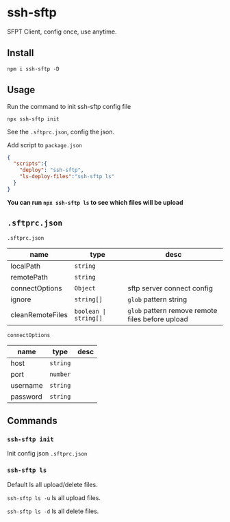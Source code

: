 # ssh-sftp

SFPT Client, config once, use anytime.

## Install

`npm i ssh-sftp -D`

## Usage

Run the command to init ssh-sftp config file

`npx ssh-sftp init`

See the `.sftprc.json`, config the json.

Add script to `package.json`

```json
{
  "scripts":{
    "deploy": "ssh-sftp",
    "ls-deploy-files":"ssh-sftp ls"
  }
}
```

**You can run `npx ssh-sftp ls` to see which files will be upload**

## `.sftprc.json`

`.sftprc.json`

| name             | type                  | desc                                             |
| ---------------- | --------------------- | ------------------------------------------------ |
| localPath        | `string`              |                                                  |
| remotePath       | `string`              |                                                  |
| connectOptions   | `Object`              | sftp server connect config                       |
| ignore           | `string[]`            | `glob` pattern string                            |
| cleanRemoteFiles | `boolean \| string[]` | `glob` pattern remove remote files before upload |

`connectOptions`

| name     | type     | desc |
| -------- | -------- | ---- |
| host     | `string` |      |
| port     | `number` |      |
| username | `string` |      |
| password | `string` |      |

## Commands

### `ssh-sftp init`

Init config json `.sftprc.json`

### `ssh-sftp ls`

Default ls all upload/delete files.

`ssh-sftp ls -u` ls all upload files.

`ssh-sftp ls -d` ls all delete files.
